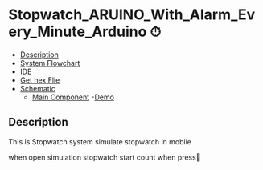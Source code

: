 # Stopwatch_ARUINO_With_Alarm_Every_Minute_Arduino ⏱
- [Description](#Description)
- [System Flowchart](#System-Flowchart)
- [IDE](#IDE)
- [Get hex Flie](#Get-Hex-File)
- [Schematic](#Schematic)
  - [Main Component](#Main-Component)
-[Demo](#Demo)

## Description
<p>This is Stopwatch system simulate stopwatch in mobile </p>
<p>when open simulation stopwatch start count when press🔔</p>
